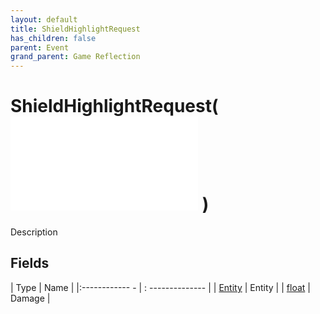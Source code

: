 ```yaml
---
layout: default
title: ShieldHighlightRequest
has_children: false
parent: Event
grand_parent: Game Reflection
---
```

# ShieldHighlightRequest( ![ EntityEventBase ](game-reflection/events/entity_event_base.md) )
Description 

## Fields
| Type | Name |
|:------------ - | : -------------- |
| [Entity](game-reflection/classes/entity.md) | Entity |
| [float](game-reflection/components/float.md) | Damage |
